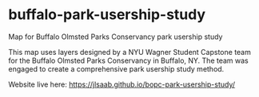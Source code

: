# buffalo-park-usership-study
Map for Buffalo Olmsted Parks Conservancy park usership study

This map uses layers designed by a NYU Wagner Student Capstone team for the Buffalo Olmsted Parks Conservancy in Buffalo, NY. The team was engaged to create a comprehensive park usership study method. 

Website live here: <a href="https://jlsaab.github.io/bopc-park-usership-study/">https://jlsaab.github.io/bopc-park-usership-study/</a>
